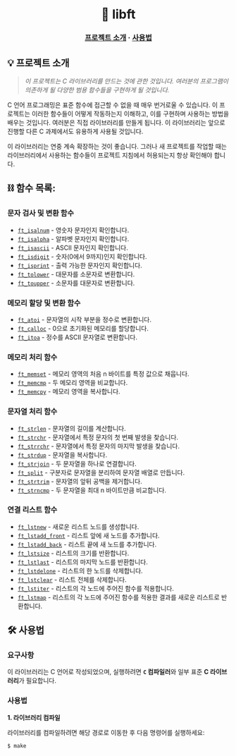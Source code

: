 <h1 align="center">
	🧰 libft
</h1>

<h3 align="center">
	<a href="#-about-the-project">프로젝트 소개</a>
	<span> · </span>
	<a href="#%EF%B8%8F-usage">사용법</a>
</h3>

## 💡 프로젝트 소개

> _이 프로젝트는 C 라이브러리를 만드는 것에 관한 것입니다. 여러분의 프로그램이 의존하게 될 다양한 범용 함수들을 구현하게 될 것입니다._

C 언어 프로그래밍은 표준 함수에 접근할 수 없을 때 매우 번거로울 수 있습니다. 이 프로젝트는 이러한 함수들이 어떻게 작동하는지 이해하고, 이를 구현하며 사용하는 방법을 배우는 것입니다. 여러분은 직접 라이브러리를 만들게 됩니다. 이 라이브러리는 앞으로 진행할 다른 C 과제에서도 유용하게 사용될 것입니다.

이 라이브러리는 연중 계속 확장하는 것이 좋습니다. 그러나 새 프로젝트를 작업할 때는 라이브러리에서 사용하는 함수들이 프로젝트 지침에서 허용되는지 항상 확인해야 합니다.

## ⛓️ 함수 목록:

### 문자 검사 및 변환 함수

* [`ft_isalnum`](libft/ft_isalnum.c) - 영숫자 문자인지 확인합니다.
* [`ft_isalpha`](libft/ft_isalpha.c) - 알파벳 문자인지 확인합니다.
* [`ft_isascii`](libft/ft_isascii.c) - ASCII 문자인지 확인합니다.
* [`ft_isdigit`](libft/ft_isdigit.c) - 숫자(0에서 9까지)인지 확인합니다.
* [`ft_isprint`](libft/ft_isprint.c) - 출력 가능한 문자인지 확인합니다.
* [`ft_tolower`](libft/ft_tolower.c) - 대문자를 소문자로 변환합니다.
* [`ft_toupper`](libft/ft_toupper.c) - 소문자를 대문자로 변환합니다.

### 메모리 할당 및 변환 함수

* [`ft_atoi`](libft/ft_atoi.c) - 문자열의 시작 부분을 정수로 변환합니다.
* [`ft_calloc`](libft/ft_calloc.c) - 0으로 초기화된 메모리를 할당합니다.
* [`ft_itoa`](libft/ft_itoa.c) - 정수를 ASCII 문자열로 변환합니다.

### 메모리 처리 함수

* [`ft_memset`](libft/ft_memset.c) - 메모리 영역의 처음 n 바이트를 특정 값으로 채웁니다.
* [`ft_memcmp`](libft/ft_memcmp.c) - 두 메모리 영역을 비교합니다.
* [`ft_memcpy`](libft/ft_memcpy.c) - 메모리 영역을 복사합니다.

### 문자열 처리 함수

* [`ft_strlen`](libft/ft_strlen.c) - 문자열의 길이를 계산합니다.
* [`ft_strchr`](libft/ft_strchr.c) - 문자열에서 특정 문자의 첫 번째 발생을 찾습니다.
* [`ft_strrchr`](libft/ft_strrchr.c) - 문자열에서 특정 문자의 마지막 발생을 찾습니다.
* [`ft_strdup`](libft/ft_strdup.c) - 문자열을 복사합니다.
* [`ft_strjoin`](libft/ft_strjoin.c) - 두 문자열을 하나로 연결합니다.
* [`ft_split`](libft/ft_split.c) - 구분자로 문자열을 분리하여 문자열 배열로 만듭니다.
* [`ft_strtrim`](libft/ft_strtrim.c) - 문자열의 앞뒤 공백을 제거합니다.
* [`ft_strncmp`](libft/ft_strncmp.c) - 두 문자열을 최대 n 바이트만큼 비교합니다.

### 연결 리스트 함수

* [`ft_lstnew`](libft/ft_lstnew.c) - 새로운 리스트 노드를 생성합니다.
* [`ft_lstadd_front`](libft/ft_lstadd_front.c) - 리스트 앞에 새 노드를 추가합니다.
* [`ft_lstadd_back`](libft/ft_lstadd_back.c) - 리스트 끝에 새 노드를 추가합니다.
* [`ft_lstsize`](libft/ft_lstsize.c) - 리스트의 크기를 반환합니다.
* [`ft_lstlast`](libft/ft_lstlast.c) - 리스트의 마지막 노드를 반환합니다.
* [`ft_lstdelone`](libft/ft_lstdelone.c) - 리스트의 한 노드를 삭제합니다.
* [`ft_lstclear`](libft/ft_lstclear.c) - 리스트 전체를 삭제합니다.
* [`ft_lstiter`](libft/ft_lstiter.c) - 리스트의 각 노드에 주어진 함수를 적용합니다.
* [`ft_lstmap`](libft/ft_lstmap.c) - 리스트의 각 노드에 주어진 함수를 적용한 결과를 새로운 리스트로 반환합니다.


## 🛠️ 사용법

### 요구사항

이 라이브러리는 C 언어로 작성되었으며, 실행하려면 **`C` 컴파일러**와 일부 표준 **C 라이브러리**가 필요합니다.

### 사용법

**1. 라이브러리 컴파일**

라이브러리를 컴파일하려면 해당 경로로 이동한 후 다음 명령어를 실행하세요:

```shell
$ make

